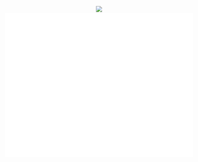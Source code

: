 <p align="center">
  <img src="https://github-readme-stats.vercel.app/api?username=alessandrofelici&theme=prussian&hide=stars,contribs&show_icons=true" width=500>
  <br>
  <img src="/github-metrics.svg" alt="Metrics" width="500">
</p>
